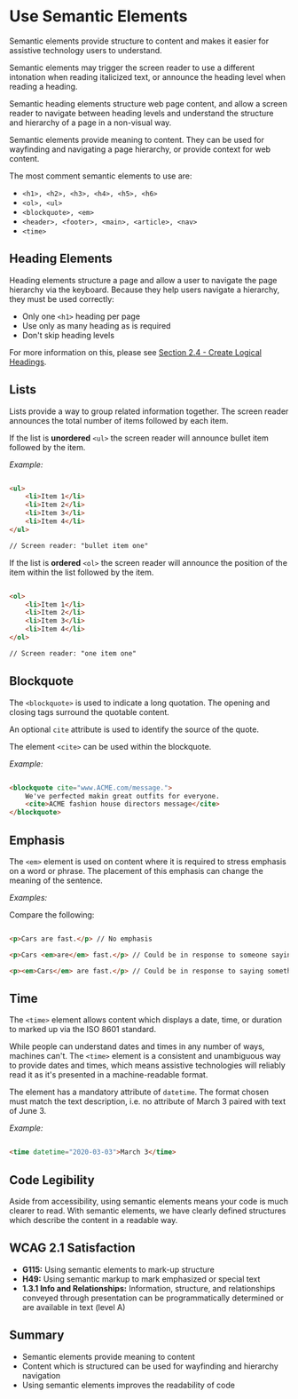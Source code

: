 # Use Semantic Elements

Semantic elements provide structure to content and makes it easier for assistive technology users to understand.


Semantic elements may trigger the screen reader to use a different intonation when reading italicized text, or announce the heading level when reading a heading.


Semantic heading elements structure web page content, and allow a screen reader to navigate between heading levels and understand the structure and hierarchy of a page in a non-visual way.


Semantic elements provide meaning to content. They can be used for wayfinding and navigating a page hierarchy, or provide context for web content.


The most comment semantic elements to use are:

- `<h1>, <h2>, <h3>, <h4>, <h5>, <h6>`
- `<ol>, <ul>`
- `<blockquote>, <em>`
- `<header>, <footer>, <main>, <article>, <nav>`
- `<time>`


## Heading Elements

Heading elements structure a page and allow a user to navigate the page hierarchy via the keyboard. Because they help users navigate a hierarchy, they must be used correctly:

- Only one `<h1>` heading per page
- Use only as many heading as is required
- Don't skip heading levels


For more information on this, please see [Section 2.4 - Create Logical Headings](https://github.com/jreyes88/Web-Accessibility/blob/main/Introduction%20to%20Web%20Accessibility%20and%20WCAG%202.1/Section%202%20-%20Building%20the%20Structure%20of%20a%20Page/4-create-logical-headings.md).


## Lists

Lists provide a way to group related information together. The screen reader announces the total number of items followed by each item.


If the list is **unordered** `<ul>` the screen reader will announce bullet item followed by the item.


_Example:_ 


```html

<ul>
    <li>Item 1</li>
    <li>Item 2</li>
    <li>Item 3</li>
    <li>Item 4</li>
</ul>

// Screen reader: "bullet item one"

```


If the list is **ordered** `<ol>` the screen reader will announce the position of the item within the list followed by the item.


```html

<ol>
    <li>Item 1</li>
    <li>Item 2</li>
    <li>Item 3</li>
    <li>Item 4</li>
</ol>

// Screen reader: "one item one"

```


## Blockquote

The `<blockquote>` is used to indicate a long quotation. The opening and closing tags surround the quotable content.


An optional `cite` attribute is used to identify the source of the quote.


The element `<cite>` can be used within the blockquote.


_Example:_

```html

<blockquote cite="www.ACME.com/message.">
    We've perfected makin great outfits for everyone.
    <cite>ACME fashion house directors message</cite>
</blockquote>

```


## Emphasis

The `<em>` element is used on content where it is required to stress emphasis on a word or phrase. The placement of this emphasis can change the meaning of the sentence.


_Examples:_

Compare the following:

```html

<p>Cars are fast.</p> // No emphasis

<p>Cars <em>are</em> fast.</p> // Could be in response to someone saying cars aren't fast.

<p><em>Cars</em> are fast.</p> // Could be in response to saying something other than cars are fast.

```


## Time

The `<time>` element allows content which displays a date, time, or duration to marked up via the ISO 8601 standard.


While people can understand dates and times in any number of ways, machines can't. The `<time>` element is a consistent and unambiguous way to provide dates and times, which means assistive technologies will reliably read it as it's presented in a machine-readable format.


The element has a mandatory attribute of `datetime`. The format chosen must match the text description, i.e. no attribute of March 3 paired with text of June 3.


_Example:_

```html

<time datetime="2020-03-03">March 3</time>

```


## Code Legibility

Aside from accessibility, using semantic elements means your code is much clearer to read. With semantic elements, we have clearly defined structures which describe the content in a readable way.


## WCAG 2.1 Satisfaction

- **G115:** Using semantic elements to mark-up structure
- **H49:** Using semantic markup to mark emphasized or special text
- **1.3.1 Info and Relationships:** Information, structure, and relationships conveyed through presentation can be programmatically determined or are available in text (level A)


## Summary

- Semantic elements provide meaning to content
- Content which is structured can be used for wayfinding and hierarchy navigation
- Using semantic elements improves the readability of code